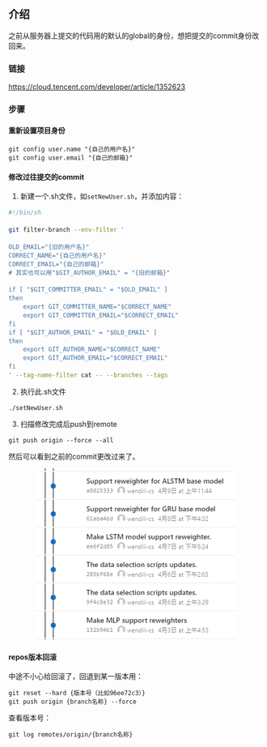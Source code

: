 

## 介绍
之前从服务器上提交的代码用的默认的global的身份，想把提交的commit身份改回来。

### 链接
https://cloud.tencent.com/developer/article/1352623

### 步骤
#### 重新设置项目身份
```
git config user.name "{自己的用户名}"
git config user.email "{自己的邮箱}"
```

#### 修改过往提交的commit
1. 新建一个.sh文件，如`setNewUser.sh`，并添加内容：
```sh
#!/bin/sh

git filter-branch --env-filter '

OLD_EMAIL="{旧的用户名}"
CORRECT_NAME="{自己的用户名}"
CORRECT_EMAIL="{自己的邮箱}"
# 其实也可以用"$GIT_AUTHOR_EMAIL" = "{旧的邮箱}"

if [ "$GIT_COMMITTER_EMAIL" = "$OLD_EMAIL" ]
then
    export GIT_COMMITTER_NAME="$CORRECT_NAME"
    export GIT_COMMITTER_EMAIL="$CORRECT_EMAIL"
fi
if [ "$GIT_AUTHOR_EMAIL" = "$OLD_EMAIL" ]
then
    export GIT_AUTHOR_NAME="$CORRECT_NAME"
    export GIT_AUTHOR_EMAIL="$CORRECT_EMAIL"
fi
' --tag-name-filter cat -- --branches --tags
```
2. 执行此.sh文件
```
./setNewUser.sh
```
3. 扫描修改完成后push到remote
```
git push origin --force --all
```

然后可以看到之前的commit更改过来了。
<p align="center">
  <img src=./imgs/001.png />
</p>

#### repos版本回滚
中途不小心给回滚了，回退到某一版本用：
```
git reset --hard {版本号（比如96ee72c3）}
git push origin {branch名称} --force
```

查看版本号：
```
git log remotes/origin/{branch名称}
```
